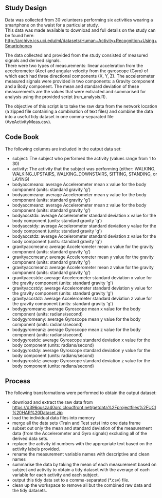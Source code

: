 
## Study Design
Data was collected from 30 volunteers performing six activities wearing a smartphone on the waist for a particular study.  
This data was made available to download and full details on the study can be found here:
http://archive.ics.uci.edu/ml/datasets/Human+Activity+Recognition+Using+Smartphones

The data collected and provided from the study consisted of measured signals and derived signals.  
There were two types of measurements: linear acceleration from the accelerometer (Acc) and angular velocity from the gyroscope (Gyro) of which each had three directional components (X, Y, Z). 
The accelerometer measured signals were provided in two components: a Gravity component and a Body component.
The mean and standard deviation of these measurements are the values that were extracted and summarised for analysis using the provided script (run_analysis.R). 

The objective of this script is to take the raw data from the network location (a zipped file containing a combination of text files) 
and combine the data into a useful tidy dataset in one comma-separated file (AveActivityMeas.csv).


## Code Book

The following columns are included in the output data set:
* subject: The subject who performed the activity (values range from 1 to 30)
* activity: The activity that the subject was performing (either: WALKING, WALKING_UPSTAIRS, WALKING_DOWNSTAIRS, SITTING, STANDING, or LAYING)
* bodyaccmeanx: average Accelerometer mean x value for the body component (units: standard gravity 'g')
* bodyaccmeany: average Accelerometer mean y value for the body component (units: standard gravity 'g')
* bodyaccmeanz: average Accelerometer mean z value for the body component (units: standard gravity 'g')
* bodyaccstdx: average Accelerometer standard deviation x value for the body component (units: standard gravity 'g')
* bodyaccstdy: average Accelerometer standard deviation y value for the body component (units: standard gravity 'g')
* bodyaccstdz: average Accelerometer standard deviation z value for the body component (units: standard gravity 'g')
* gravityaccmeanx: average Accelerometer mean x value for the gravity component (units: standard gravity 'g')
* gravityaccmeany: average Accelerometer mean y value for the gravity component (units: standard gravity 'g')
* gravityaccmeanz: average Accelerometer mean z value for the gravity component (units: standard gravity 'g')
* gravityaccstdx: average Accelerometer standard deviation x value for the gravity component (units: standard gravity 'g')
* gravityaccstdy: average Accelerometer standard deviation y value for the gravity component (units: standard gravity 'g')
* gravityaccstdz: average Accelerometer standard deviation z value for the gravity component (units: standard gravity 'g')
* bodygyromeanx: average Gyroscope mean x value for the body component (units: radians/second)
* bodygyromeany: average Gyroscope mean y value for the body component (units: radians/second)
* bodygyromeanz: average Gyroscope mean z value for the body component (units: radians/second)
* bodygyrostdx: average Gyroscope standard deviation x value for the body component (units: radians/second)
* bodygyrostdy: average Gyroscope standard deviation y value for the body component (units: radians/second)
* bodygyrostdz: average Gyroscope standard deviation z value for the body component (units: radians/second)


## Process

The following transformations were performed to obtain the output dataset:
* download and extract the raw data from https://d396qusza40orc.cloudfront.net/getdata%2Fprojectfiles%2FUCI%20HAR%20Dataset.zip
* load the individual data files into memory
* merge all the data sets (Train and Test sets) into one data frame
* subset out only the mean and standard deviation of the measurement data (from the Accelerometer and Gyro signals) excluding all of the derived data sets.
* replace the activity id numbers with the appropriate text based on the activity labels provided.
* rename the measurement variable names with descriptive and clean names
* summarise the data by taking the mean of each measurement based on subject and activity to obtain a tidy dataset with the average of each variable for each activity and each subject.
* output this tidy data set to a comma-separated (*.csv) file.
* clean up the workspace to remove all but the combined raw data and the tidy datasets.

